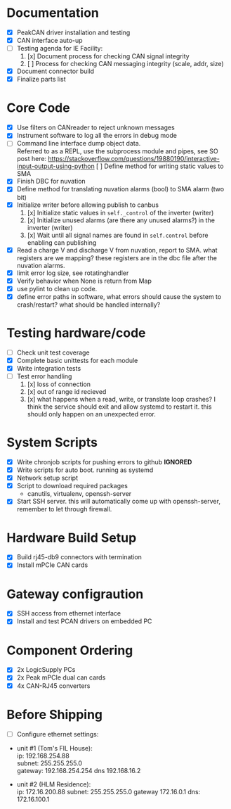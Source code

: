 # Documentation
- [x] PeakCAN driver installation and testing
- [x] CAN interface auto-up
- [ ] Testing agenda for IE Facility:
  1. [x] Document process for checking CAN signal integrity
  2. [ ] Process for checking CAN messaging integrity (scale, addr, size)
- [x] Document connector build
- [x] Finalize parts list

# Core Code
- [x] Use filters on CANreader to reject unknown messages
- [x] Instrument software to log all the errors in debug mode
- [ ] Command line interface dump object data.  
Referred to as a REPL, use the subprocess module and pipes, see SO post here:
https://stackoverflow.com/questions/19880190/interactive-input-output-using-python [ ] Define method for writing static values to SMA
- [x] Finish DBC for nuvation
- [x] Define method for translating nuvation alarms (bool) to SMA alarm (two bit)
- [x] Initialize writer before allowing publish to canbus
  1. [x] Initialize static values in `self._control` of the inverter (writer)
  2. [x] Initialize unused alarms (are there any unused alarms?) in the inverter (writer)
  2. [x] Wait until all signal names are found in `self.control` before enabling can publishing 
- [x] Read a charge V and discharge V from nuvation, report to SMA. what registers are we mapping? these registers are in the dbc file after the nuvation alarms.
- [x] limit error log size, see rotatinghandler
- [x] Verify behavior when None is return from Map
- [x] use pylint to clean up code.
- [x] define error paths in software, what errors should cause the system to crash/restart? what should be handled internally?

# Testing hardware/code
- [ ] Check unit test coverage
- [x] Complete basic unittests for each module
- [x] Write integration tests
- [ ] Test error handling
  1. [x] loss of connection
  2. [x] out of range id recieved
  3. [x] what happens when a read, write, or translate loop crashes? I think the service should exit and allow systemd to restart it.
this should only happen on an unexpected error.

# System Scripts
- [x] Write chronjob scripts for pushing errors to github **IGNORED**
- [x] Write scripts for auto boot. running as systemd
- [x] Network setup script
- [x] Script to download required packages
  - canutils, virtualenv, openssh-server
- [x] Start SSH server. this will automatically come up with openssh-server, remember to let through firewall.

# Hardware Build Setup
- [x] Build rj45-db9 connectors with termination
- [x] Install mPCIe CAN cards

# Gateway configraution
- [x] SSH access from ethernet interface
- [x] Install and test PCAN drivers on embedded PC

# Component Ordering
- [x] 2x LogicSupply PCs
- [x] 2x Peak mPCIe dual can cards
- [x] 4x CAN-RJ45 converters

# Before Shipping
- [ ] Configure ethernet settings:
- unit #1 (Tom's FIL House):  
ip: 192.168.254.88  
subnet: 255.255.255.0  
gateway: 192.168.254.254
dns 192.168.16.2

- unit #2 (HLM Residence):  
ip: 172.16.200.88
subnet: 255.255.255.0
gateway 172.16.0.1
dns: 172.16.100.1